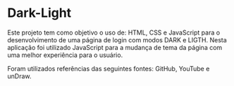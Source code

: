 # Dark-Light

Este projeto tem como objetivo o uso de: HTML, CSS e JavaScript para o desenvolvimento de uma página de login com modos DARK e LIGTH. Nesta aplicação foi utilizado JavaScript para a mudança de tema da página com uma melhor experiência para o usuário.

Foram utilizados referências das seguintes fontes: GitHub, YouTube e unDraw.
